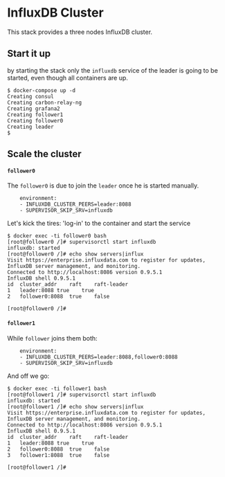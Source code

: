 # InfluxDB Cluster

This stack provides a three nodes InfluxDB cluster.

## Start it up

by starting the stack only the `influxdb` service of the leader is going to be started, even though all containers are up.

```
$ docker-compose up -d
Creating consul
Creating carbon-relay-ng
Creating grafana2
Creating follower1
Creating follower0
Creating leader
$
```

## Scale the cluster

#### `follower0`

The `follower0` is due to join the `leader` once he is started manually.

```
    environment:
    - INFLUXDB_CLUSTER_PEERS=leader:8088
    - SUPERVISOR_SKIP_SRV=influxdb
```

Let's kick the tires: 'log-in' to the container and start the service

```
$ docker exec -ti follower0 bash
[root@follower0 /]# supervisorctl start influxdb
influxdb: started
[root@follower0 /]# echo show servers|influx
Visit https://enterprise.influxdata.com to register for updates, InfluxDB server management, and monitoring.
Connected to http://localhost:8086 version 0.9.5.1
InfluxDB shell 0.9.5.1
id	cluster_addr	raft	raft-leader
1	leader:8088	true	true
2	follower0:8088	true	false

[root@follower0 /]#
```

#### `follower1`

While `follower` joins them both:

```
    environment:
    - INFLUXDB_CLUSTER_PEERS=leader:8088,follower0:8088
    - SUPERVISOR_SKIP_SRV=influxdb
```

And off we go:

```
$ docker exec -ti follower1 bash
[root@follower1 /]# supervisorctl start influxdb
influxdb: started
[root@follower1 /]# echo show servers|influx
Visit https://enterprise.influxdata.com to register for updates, InfluxDB server management, and monitoring.
Connected to http://localhost:8086 version 0.9.5.1
InfluxDB shell 0.9.5.1
id	cluster_addr	raft	raft-leader
1	leader:8088	true	true
2	follower0:8088	true	false
3	follower1:8088	true	false

[root@follower1 /]#
```
